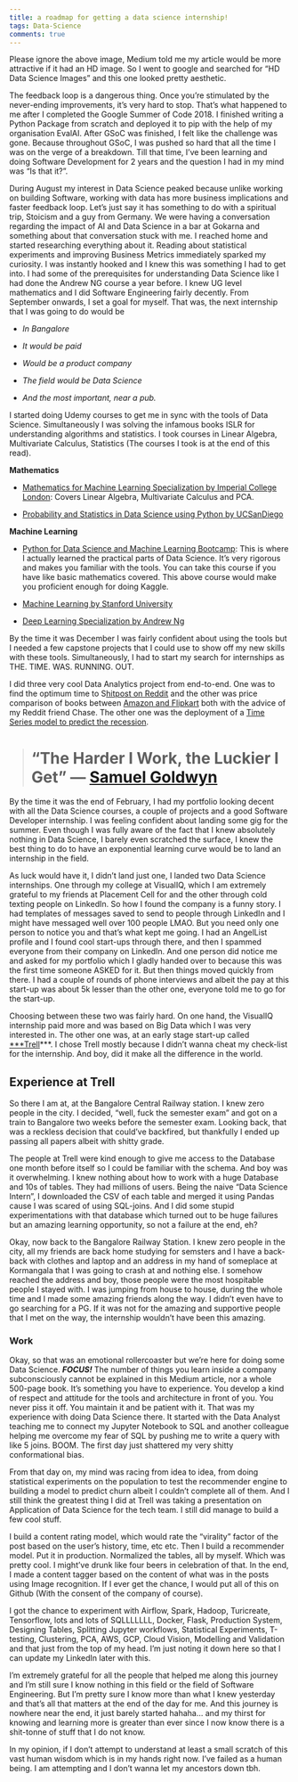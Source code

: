 ```yaml
---
title: a roadmap for getting a data science internship!
tags: Data-Science
comments: true
---
```


Please ignore the above image, Medium told me my article would be more attractive if it had an HD image. So I went to google and searched for “HD Data Science Images” and this one looked pretty aesthetic.

The feedback loop is a dangerous thing. Once you’re stimulated by the never-ending improvements, it’s very hard to stop. That’s what happened to me after I completed the Google Summer of Code 2018. I finished writing a Python Package from scratch and deployed it to pip with the help of my organisation EvalAI. After GSoC was finished, I felt like the challenge was gone. Because throughout GSoC, I was pushed so hard that all the time I was on the verge of a breakdown. Till that time, I’ve been learning and doing Software Development for 2 years and the question I had in my mind was “Is that it?”.

During August my interest in Data Science peaked because unlike working on building Software, working with data has more business implications and faster feedback loop. Let’s just say it has something to do with a spiritual trip, Stoicism and a guy from Germany. We were having a conversation regarding the impact of AI and Data Science in a bar at Gokarna and something about that conversation stuck with me. I reached home and started researching everything about it. Reading about statistical experiments and improving Business Metrics immediately sparked my curiosity. I was instantly hooked and I knew this was something I had to get into. I had some of the prerequisites for understanding Data Science like I had done the Andrew NG course a year before. I knew UG level mathematics and I did Software Engineering fairly decently. From September onwards, I set a goal for myself. That was, the next internship that I was going to do would be

* *In Bangalore*

* *It would be paid*

* *Would be a product company*

* *The field would be Data Science*

* *And the most important, near a pub.*

I started doing Udemy courses to get me in sync with the tools of Data Science. Simultaneously I was solving the infamous books ISLR for understanding algorithms and statistics. I took courses in Linear Algebra, Multivariate Calculus, Statistics (The courses I took is at the end of this read).

**Mathematics**

* [Mathematics for Machine Learning Specialization by Imperial College London](https://www.coursera.org/specializations/mathematics-machine-learning): Covers Linear Algebra, Multivariate Calculus and PCA.

* [Probability and Statistics in Data Science using Python by UCSanDiego](https://www.edx.org/course/probability-and-statistics-in-data-science-using-python)

**Machine Learning**

* [Python for Data Science and Machine Learning Bootcamp](https://www.udemy.com/python-for-data-science-and-machine-learning-bootcamp/): This is where I actually learned the practical parts of Data Science. It’s very rigorous and makes you familiar with the tools. You can take this course if you have like basic mathematics covered. This above course would make you proficient enough for doing Kaggle.

* [Machine Learning by Stanford University](https://www.coursera.org/learn/machine-learning)

* [Deep Learning Specialization by Andrew Ng](https://www.coursera.org/specializations/deep-learning)

By the time it was December I was fairly confident about using the tools but I needed a few capstone projects that I could use to show off my new skills with these tools. Simultaneously, I had to start my search for internships as THE. TIME. WAS. RUNNING. OUT.

I did three very cool Data Analytics project from end-to-end. One was to find the optimum time to S[hitpost on Reddit](https://towardsdatascience.com/the-optimum-time-to-shit-post-on-reddit-72a51cd6418b) and the other was price comparison of books between [Amazon and Flipkart](https://towardsdatascience.com/amazon-vs-flipkart-finding-the-best-prices-for-books-bab29811b801) both with the advice of my Reddit friend Chase. The other one was the deployment of a [Time Series model to predict the recession](https://github.com/guyandtheworld/Lets-Predict-The-Recession).
> # “The Harder I Work, the Luckier I Get” — [Samuel Goldwyn](https://www.brainyquote.com/quotes/samuel_goldwyn_122307)

By the time it was the end of February, I had my portfolio looking decent with all the Data Science courses, a couple of projects and a good Software Developer internship. I was feeling confident about landing some gig for the summer. Even though I was fully aware of the fact that I knew absolutely nothing in Data Science, I barely even scratched the surface, I knew the best thing to do to have an exponential learning curve would be to land an internship in the field.

As luck would have it, I didn’t land just one, I landed two Data Science internships. One through my college at VisualIQ, which I am extremely grateful to my friends at Placement Cell for and the other through cold texting people on LinkedIn. So how I found the company is a funny story. I had templates of messages saved to send to people through LinkedIn and I might have messaged well over 100 people LMAO. But you need only one person to notice you and that’s what kept me going. I had an AngelList profile and I found cool start-ups through there, and then I spammed everyone from their company on LinkedIn. And one person did notice me and asked for my portfolio which I gladly handed over to because this was the first time someone ASKED for it. But then things moved quickly from there. I had a couple of rounds of phone interviews and albeit the pay at this start-up was about 5k lesser than the other one, everyone told me to go for the start-up.

Choosing between these two was fairly hard. On one hand, the VisualIQ internship paid more and was based on Big Data which I was very interested in. The other one was, at an early stage start-up called [***Trell](https://trell.co/)***. I chose Trell mostly because I didn’t wanna cheat my check-list for the internship. And boy, did it make all the difference in the world.

## Experience at Trell

So there I am at, at the Bangalore Central Railway station. I knew zero people in the city. I decided, “well, fuck the semester exam” and got on a train to Bangalore two weeks before the semester exam. Looking back, that was a reckless decision that could’ve backfired, but thankfully I ended up passing all papers albeit with shitty grade.

The people at Trell were kind enough to give me access to the Database one month before itself so I could be familiar with the schema. And boy was it overwhelming. I knew nothing about how to work with a huge Database and 10s of tables. They had millions of users. Being the naive “Data Science Intern”, I downloaded the CSV of each table and merged it using Pandas cause I was scared of using SQL-joins. And I did some stupid experimentations with that database which turned out to be huge failures but an amazing learning opportunity, so not a failure at the end, eh?

Okay, now back to the Bangalore Railway Station. I knew zero people in the city, all my friends are back home studying for semsters and I have a back-back with clothes and laptop and an address in my hand of someplace at Kormangala that I was going to crash at and nothing else. I somehow reached the address and boy, those people were the most hospitable people I stayed with. I was jumping from house to house, during the whole time and I made some amazing friends along the way. I didn’t even have to go searching for a PG. If it was not for the amazing and supportive people that I met on the way, the internship wouldn’t have been this amazing.

### Work

Okay, so that was an emotional rollercoaster but we’re here for doing some Data Science. ***FOCUS!*** The number of things you learn inside a company subconsciously cannot be explained in this Medium article, nor a whole 500-page book. It’s something you have to experience. You develop a kind of respect and attitude for the tools and architecture in front of you. You never piss it off. You maintain it and be patient with it. That was my experience with doing Data Science there. It started with the Data Analyst teaching me to connect my Jupyter Notebook to SQL and another colleague helping me overcome my fear of SQL by pushing me to write a query with like 5 joins. BOOM. The first day just shattered my very shitty conformational bias.

From that day on, my mind was racing from idea to idea, from doing statistical experiments on the population to test the recommender engine to building a model to predict churn albeit I couldn’t complete all of them. And I still think the greatest thing I did at Trell was taking a presentation on Application of Data Science for the tech team. I still did manage to build a few cool stuff.

I build a content rating model, which would rate the “virality” factor of the post based on the user’s history, time, etc etc. Then I build a recommender model. Put it in production. Normalized the tables, all by myself. Which was pretty cool. I might’ve drunk like four beers in celebration of that. In the end, I made a content tagger based on the content of what was in the posts using Image recognition. If I ever get the chance, I would put all of this on Github (With the consent of the company of course).

I got the chance to experiment with Airflow, Spark, Hadoop, Turicreate, Tensorflow, lots and lots of SQLLLLLLL, Docker, Flask, Production System, Designing Tables, Splitting Jupyter workflows, Statistical Experiments, T-testing, Clustering, PCA, AWS, GCP, Cloud Vision, Modelling and Validation and that just from the top of my head. I’m just noting it down here so that I can update my LinkedIn later with this.

I’m extremely grateful for all the people that helped me along this journey and I’m still sure I know nothing in this field or the field of Software Engineering. But I’m pretty sure I know more than what I knew yesterday and that’s all that matters at the end of the day for me. And this journey is nowhere near the end, it just barely started hahaha… and my thirst for knowing and learning more is greater than ever since I now know there is a shit-tonne of stuff that I do not know.

In my opinion, if I don’t attempt to understand at least a small scratch of this vast human wisdom which is in my hands right now. I’ve failed as a human being. I am attempting and I don’t wanna let my ancestors down tbh.
